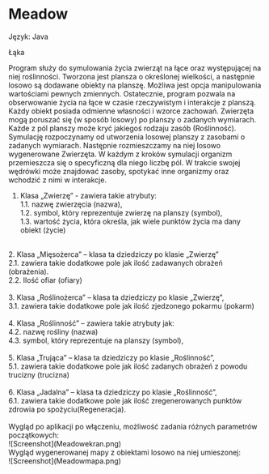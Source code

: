 # Meadow
Język: Java

Łąka

Program służy do symulowania życia zwierząt na łące oraz występującej na niej roślinności. Tworzona jest plansza o określonej wielkości, a następnie losowo są dodawane obiekty na planszę. Możliwa jest opcja manipulowania wartościami pewnych zmiennych. Ostatecznie, program pozwala na obserwowanie życia na łące w czasie rzeczywistym i interakcje z planszą. Każdy obiekt posiada odmienne własności i wzorce zachowań.  Zwierzęta mogą poruszać się (w sposób losowy) po planszy o zadanych wymiarach. Każde z pól planszy może kryć jakiegoś rodzaju zasób (Roślinność). Symulację rozpoczynamy od utworzenia losowej planszy z zasobami o zadanych wymiarach. Następnie rozmieszczamy na niej losowo wygenerowane Zwierzęta. W każdym z kroków symulacji organizm przemieszcza się o specyficzną dla niego liczbę pól. W trakcie swojej wędrówki może znajdować zasoby, spotykać inne organizmy oraz wchodzić z nimi w interakcje.<br />

1. Klasa „Zwierzę” - zawiera takie atrybuty: <br />
1.1. nazwę zwierzęcia (nazwa), <br />
1.2. symbol, który reprezentuje zwierzę na planszy (symbol),<br />
1.3. wartość życia, która określa, jak wiele punktów życia ma dany obiekt (życie)<br />
<br />
2. Klasa „Mięsożerca” – klasa ta dziedziczy po klasie „Zwierzę”<br />
2.1.  zawiera takie dodatkowe pole jak ilość zadawanych obrażeń (obrażenia).<br />
2.2. Ilość ofiar (ofiary)<br />
<br />
3. Klasa „Roślinożerca” – klasa ta dziedziczy po klasie „Zwierzę”, <br />
3.1. zawiera takie dodatkowe pole jak ilość zjedzonego pokarmu (pokarm)<br />
<br />
4. Klasa „Roślinność” – zawiera takie atrybuty jak:<br />
4.2. nazwę rośliny (nazwa)<br />
4.3. symbol, który reprezentuje na planszy (symbol),<br />
<br />
5. Klasa „Trująca” – klasa ta dziedziczy po klasie „Roślinność”,<br />
5.1. zawiera takie dodatkowe pole jak ilość zadanych obrażeń z powodu trucizny (trucizna)<br />
<br />
6. Klasa „Jadalna” – klasa ta dziedziczy po klasie „Roślinność”,<br />
6.1. zawiera takie dodatkowe pole jak ilość zregenerowanych punktów zdrowia po spożyciu(Regeneracja).<br />
<br />
Wygląd po aplikacji po włączeniu, możliwość zadania różnych parametrów początkowych:<br />
![Screenshot](Meadowekran.png)<br />
Wygląd wygenerowanej mapy z obiektami losowo na niej umieszonej:<br />
![Screenshot](Meadowmapa.png)<br />

